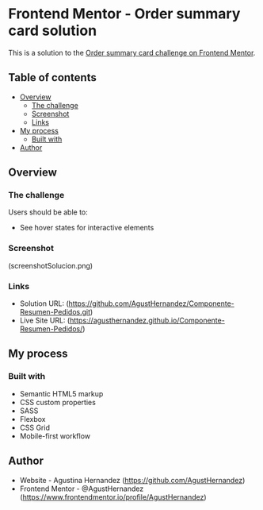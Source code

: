 # Frontend Mentor - Order summary card solution

This is a solution to the [Order summary card challenge on Frontend Mentor](https://www.frontendmentor.io/challenges/order-summary-component-QlPmajDUj).

## Table of contents

- [Overview](#overview)
  - [The challenge](#the-challenge)
  - [Screenshot](#screenshot)
  - [Links](#links)
- [My process](#my-process)
  - [Built with](#built-with)
- [Author](#author)


## Overview

### The challenge

Users should be able to:

- See hover states for interactive elements

### Screenshot

(screenshotSolucion.png)

### Links

- Solution URL: (https://github.com/AgustHernandez/Componente-Resumen-Pedidos.git)
- Live Site URL: (https://agusthernandez.github.io/Componente-Resumen-Pedidos/)

## My process

### Built with

- Semantic HTML5 markup
- CSS custom properties
- SASS
- Flexbox
- CSS Grid
- Mobile-first workflow

## Author

- Website - Agustina Hernandez (https://github.com/AgustHernandez)
- Frontend Mentor - @AgustHernandez (https://www.frontendmentor.io/profile/AgustHernandez)
